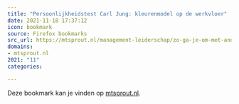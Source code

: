 ```yaml
---
title: "Persoonlijkheidstest Carl Jung: kleurenmodel op de werkvloer"
date: 2021-11-18 17:37:12
icon: bookmark
source: Firefox bookmarks
src_url: https://mtsprout.nl/management-leiderschap/zo-ga-je-om-met-andere-kleuren-op-je-werk
domains:
- mtsprout.nl
2021: "11"
categories:

---
```

Deze bookmark kan je vinden op [mtsprout.nl](https://mtsprout.nl/management-leiderschap/zo-ga-je-om-met-andere-kleuren-op-je-werk).
